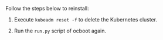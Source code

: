 Follow the steps below to reinstall:

1. Execute `kubeadm reset -f` to delete the Kubernetes cluster.

2. Run the `run.py` script of ocboot again.
